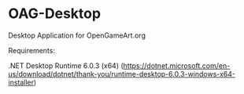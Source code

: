 # OAG-Desktop
Desktop Application for OpenGameArt.org


Requirements:

.NET Desktop Runtime 6.0.3 (x64)
(https://dotnet.microsoft.com/en-us/download/dotnet/thank-you/runtime-desktop-6.0.3-windows-x64-installer)
